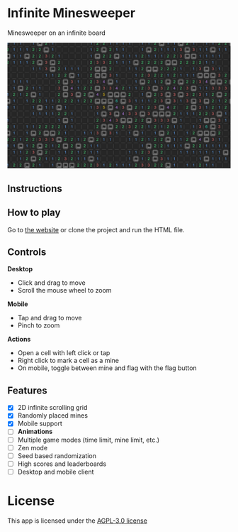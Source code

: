 # Infinite Minesweeper

Minesweeper on an infinite board

![Preview](logo.png)

## Instructions

## How to play

Go to [the website](https://infinite-minesweeper.vercel.app) or clone the project and run the HTML file.

## Controls

**Desktop**

-   Click and drag to move
-   Scroll the mouse wheel to zoom

**Mobile**

-   Tap and drag to move
-   Pinch to zoom

**Actions**

-   Open a cell with left click or tap
-   Right click to mark a cell as a mine
-   On mobile, toggle between mine and flag with the flag button

## Features

-   [x] 2D infinite scrolling grid
-   [x] Randomly placed mines
-   [x] Mobile support
-   [ ] **Animations**
-   [ ] Multiple game modes (time limit, mine limit, etc.)
-   [ ] Zen mode
-   [ ] Seed based randomization
-   [ ] High scores and leaderboards
-   [ ] Desktop and mobile client

# License

This app is licensed under the [AGPL-3.0 license](LICENSE)
